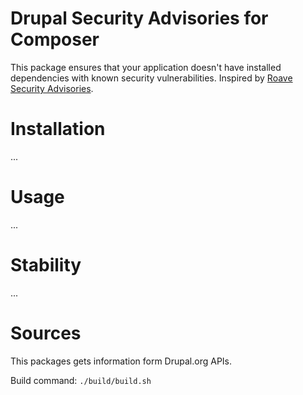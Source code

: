 # Drupal Security Advisories for Composer

This package ensures that your application doesn't have installed dependencies with known security vulnerabilities. Inspired by [Roave Security Advisories](https://github.com/Roave/SecurityAdvisories).

# Installation

...

# Usage

...

# Stability

...

# Sources

This packages gets information form Drupal.org APIs.

Build command: ```./build/build.sh```
